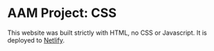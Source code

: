 # AAM Project: CSS

This website was built strictly with HTML, no CSS or Javascript.
It is deployed to [Netlify](https://aam-101-html.netlify.app/).
